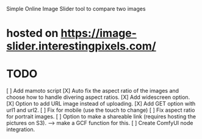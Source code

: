 Simple Online Image Slider tool to compare two images


# hosted on https://image-slider.interestingpixels.com/

# TODO
[ ] Add mamoto script
[X] Auto fix the aspect ratio of the images and choose how to handle divering aspect ratios.
[X] Add widescreen option.
[X] Option to add URL image instead of uploading.
[X] Add GET option with url1 and url2.
[ ] Fix for mobile (use the touch to change)
[ ] Fix aspect ratio for portrait images.
[ ] Option to make a shareable link (requires hosting the pictures on S3). --> make a GCF function for this.
[ ] Create ComfyUI node integration.


